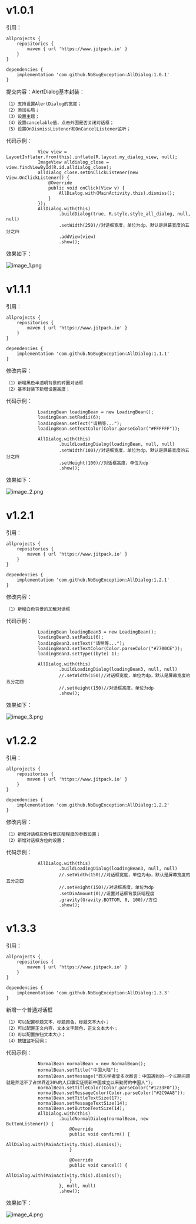 # v1.0.1

引用：


    allprojects {
        repositories {
            maven { url 'https://www.jitpack.io' }
        }
    }
    
    dependencies {
        implementation 'com.github.NoBugException:AllDialog:1.0.1'
    }
    

提交内容：AlertDialog基本封装：


    （1）支持设置AlertDialog的宽度；
    （2）添加布局；
    （3）设置主题；
    （4）设置cancelable值，点击外围是否关闭对话框；
    （5）设置OnDismissListener和OnCancelListener监听；

代码示例：

                View view =  LayoutInflater.from(this).inflate(R.layout.my_dialog_view, null);
                ImageView alldialog_close = view.findViewById(R.id.alldialog_close);
                alldialog_close.setOnClickListener(new View.OnClickListener() {
                    @Override
                    public void onClick(View v) {
                        AllDialog.with(MainActivity.this).dismiss();
                    }
                });
                AllDialog.with(this)
                        .buildDialog(true, R.style.style_all_dialog, null, null)
                        .setWidth(250)//对话框宽度，单位为dp，默认是屏幕宽度的五分之四
                        .addView(view)
                        .show();
                        
效果如下：

![image_1.png](https://github.com/NoBugException/AllDialog/blob/master/image/image_1.png)

# v1.1.1

引用：


    allprojects {
        repositories {
            maven { url 'https://www.jitpack.io' }
        }
    }
    
    dependencies {
        implementation 'com.github.NoBugException:AllDialog:1.1.1'
    }
    


修改内容：

    （1）新增黑色半透明背景的转圈对话框
    （2）基本封装下新增设置高度；


代码示例：

                LoadingBean loadingBean = new LoadingBean();
                loadingBean.setRadii(6);
                loadingBean.setText("请稍等...");
                loadingBean.setTextColor(Color.parseColor("#FFFFFF"));

                AllDialog.with(this)
                        .buildLoadingDialog(loadingBean, null, null)
                        .setWidth(100)//对话框宽度，单位为dp，默认是屏幕宽度的五分之四
                        .setHeight(100)//对话框高度，单位为dp
                        .show();
效果如下：

![image_2.png](https://github.com/NoBugException/AllDialog/blob/master/image/image_2.png)


# v1.2.1

引用：


    allprojects {
        repositories {
            maven { url 'https://www.jitpack.io' }
        }
    }
    
    dependencies {
        implementation 'com.github.NoBugException:AllDialog:1.2.1'
    }
    


修改内容：

    （1）新增白色背景的加载对话框


代码示例：

                LoadingBean loadingBean3 = new LoadingBean();
                loadingBean3.setRadii(6);
                loadingBean3.setText("请稍等...");
                loadingBean3.setTextColor(Color.parseColor("#7700CE"));
                loadingBean3.setType((byte) 1);

                AllDialog.with(this)
                        .buildLoadingDialog(loadingBean3, null, null)
                        //.setWidth(150)//对话框宽度，单位为dp，默认是屏幕宽度的五分之四
                        //.setHeight(150)//对话框高度，单位为dp
                        .show();
                        
效果如下：

![image_3.png](https://github.com/NoBugException/AllDialog/blob/master/image/image_3.png)


# v1.2.2

引用：


    allprojects {
        repositories {
            maven { url 'https://www.jitpack.io' }
        }
    }
    
    dependencies {
        implementation 'com.github.NoBugException:AllDialog:1.2.2'
    }
    


修改内容：

    （1）新增对话框灰色背景灰暗程度的参数设置；
    （2）新增对话框方位的设置；


代码示例：

                AllDialog.with(this)
                        .buildLoadingDialog(loadingBean3, null, null)
                        //.setWidth(150)//对话框宽度，单位为dp，默认是屏幕宽度的五分之四
                        //.setHeight(150)//对话框高度，单位为dp
                        .setDimAmount(0)//设置对话框背景灰暗程度
                        .gravity(Gravity.BOTTOM, 0, 100)//方位
                        .show();
                        

# v1.3.3

引用：


    allprojects {
        repositories {
            maven { url 'https://www.jitpack.io' }
        }
    }
    
    dependencies {
        implementation 'com.github.NoBugException:AllDialog:1.3.3'
    }
    



新增一个普通对话框

    （1）可以配置标题文本，标题颜色，标题文本大小；
    （2）可以配置正文内容，文本文字颜色，正文文本大小；
    （3）可以配置按钮文本大小；
    （4）按钮监听回调；


代码示例：

                NormalBean normalBean = new NormalBean();
                normalBean.setTitle("中国大陆");
                normalBean.setMessage("西方学者曾多次断言：中国遇到的一个长期问题就是养活不了占世界近20%的人口事实证明新中国成立以来勤劳的中国人");
                normalBean.setTitleColor(Color.parseColor("#1233F0"));
                normalBean.setMessageColor(Color.parseColor("#2C9AA8"));
                normalBean.setTitleTextSize(17);
                normalBean.setMessageTextSize(14);
                normalBean.setButtonTextSize(14);
                AllDialog.with(this)
                        .buildNormalDialog(normalBean, new ButtonListener() {
                            @Override
                            public void confirm() {
                                AllDialog.with(MainActivity.this).dismiss();
                            }

                            @Override
                            public void cancel() {
                                AllDialog.with(MainActivity.this).dismiss();
                            }
                        }, null, null)
                        .show();


效果如下：

![image_4.png](https://github.com/NoBugException/AllDialog/blob/master/image/image_4.gif)


